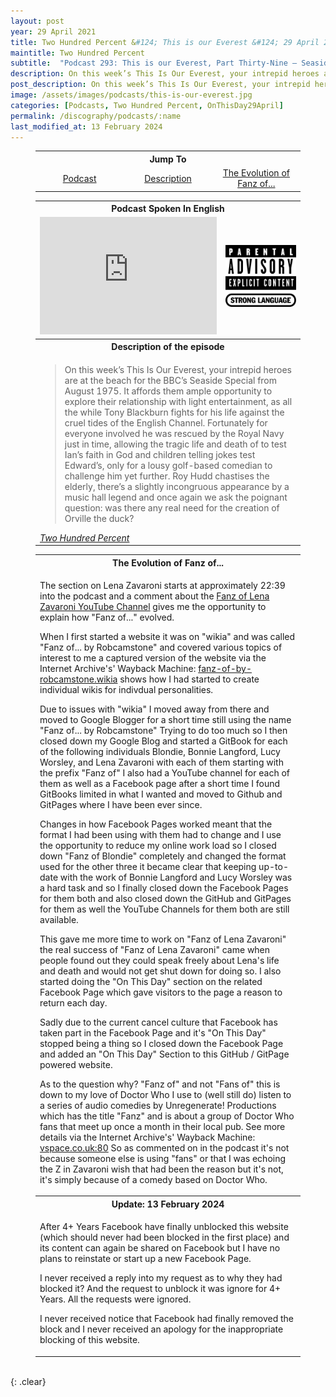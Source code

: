 ```yaml
---
layout: post
year: 29 April 2021
title: Two Hundred Percent &#124; This is our Everest &#124; 29 April 2021
maintitle: Two Hundred Percent
subtitle:  "Podcast 293: This is our Everest, Part Thirty-Nine – Seaside Special, 1975"
description: On this week’s This Is Our Everest, your intrepid heroes are at the beach for the BBC’s Seaside Special from August 1975. It affords them ample opportunity to explore their relationship with light entertainment.
post_description: On this week’s This Is Our Everest, your intrepid heroes are at the beach for the BBC’s Seaside Special from August 1975. It affords them ample opportunity to explore their relationship with light entertainment.
image: /assets/images/podcasts/this-is-our-everest.jpg
categories: [Podcasts, Two Hundred Percent, OnThisDay29April]
permalink: /discography/podcasts/:name
last_modified_at: 13 February 2024
---
```


<figure class="fig3">
<table style="text-align:center;">
<tr><th colspan="4">Jump To</th></tr>
<tr><td style="width:33.33%;"><a href="#infobox1">Podcast</a></td><td style="width:33.34%;"><a href="#infobox2">Description</a></td><td style="width:33.33%;"><a href="#infobox3">The Evolution of Fanz of...</a></td></tr>
</table>
</figure>

<figure class="fig3">
<table>
<tr id="infobox1"><th colspan="2">Podcast Spoken In English</th></tr>
<tr>
<td style="width:70%;"><iframe title="Embed Player" width="100%" height="188px" src="https://embed.acast.com/5e6e25fd4e83901b2aa768d1/608a5c38c64da6791b76062c" scrolling="no" frameBorder="0" style="border:none;overflow:hidden;"></iframe></td>
<td><img class="full-width" src="/assets/images/Parental_Advisory_Strong_Language_2002.png" /></td>
</tr>
<tr id="infobox2" class="split"><th colspan="2">Description of the episode</th></tr>
<tr><td colspan="3">
<blockquote>On this week’s This Is Our Everest, your intrepid heroes are at the beach for the BBC’s Seaside Special from August 1975. It affords them ample opportunity to explore their relationship with light entertainment, as all the while Tony Blackburn fights for his life against the cruel tides of the English Channel. Fortunately for everyone involved he was rescued by the Royal Navy just in time, allowing the tragic life and death of  to test Ian’s faith in God and children telling jokes test Edward’s, only for a lousy golf-based comedian to challenge him yet further. Roy Hudd chastises the elderly, there’s a slightly incongruous appearance by a music hall legend and once again we ask the poignant question: was there any real need for the creation of Orville the duck?</blockquote>
<cite><a class="external-link" href="https://play.acast.com/s/twohundredpercent/this-is-our-everest-part-thirty-nine-seaside-special-1975">Two Hundred Percent</a></cite>
</td></tr>
</table>
</figure>

<figure class="fig3">
<table>
<tr id="infobox3"><th>The Evolution of Fanz of...</th></tr>
<tr><td>
<p>The section on Lena Zavaroni starts at approximately 22:39 into the podcast and a comment about the <a class="external-link" href="https://www.youtube.com/@FanzOfLenaZavaroni">Fanz of Lena Zavaroni YouTube Channel</a> gives me the opportunity to explain how "Fanz of..." evolved.</p>
<p>When I first started a website it was on "wikia" and was called "Fanz of... by Robcamstone" and covered various topics of interest to me a captured version of the website via the Internet Archive's' Wayback Machine: <a class="external-link" href="https://web.archive.org/web/20151105074124/http://fanz-of-by-robcamstone.wikia.com/wiki/Robcamstone_Fanz_of...">fanz-of-by-robcamstone.wikia</a> shows how I had started to create individual wikis for indivdual personalities.</p>
<p>Due to issues with "wikia" I moved away from there and moved to Google Blogger for a short time still using the name "Fanz of... by Robcamstone" Trying to do too much so I then closed down my Google Blog and started a GitBook for each of the following individuals Blondie, Bonnie Langford, Lucy Worsley, and Lena Zavaroni with each of them starting with the prefix "Fanz of" I also had a YouTube channel for each of them as well as a Facebook page after a short time I found GitBooks limited in what I wanted and moved to Github and GitPages where I have been ever since.</p>
<p>Changes in how Facebook Pages worked meant that the format I had been using with them had to change and I use the opportunity to reduce my online work load so I closed down "Fanz of Blondie" completely and changed the format used for the other three it became clear that keeping up-to-date with the work of Bonnie Langford and Lucy Worsley was a hard task and so I finally closed down the Facebook Pages for them both and also closed down the GitHub and GitPages for them as well the YouTube Channels for them both are still available.</p>
<p>This gave me more time to work on "Fanz of Lena Zavaroni" the real success of "Fanz of Lena Zavaroni" came when people found out they could speak freely about Lena's life and death and would not get shut down for doing so. I also started doing the "On This Day" section on the related Facebook Page which gave visitors to the page a reason to return each day.</p>
<p>Sadly due to the current cancel culture that Facebook has taken part in the Facebook Page and it's "On This Day" stopped being a thing so I closed down the Facebook Page and added an "On This Day" Section to this GitHub / GitPage powered website.</p>
<p>As to the question why? "Fanz of" and not "Fans of" this is down to my love of Doctor Who I use to (well still do) listen to a series of audio comedies by Unregenerate! Productions which has the title "Fanz" and is about a group of Doctor Who fans that meet up once a month in their local pub. See more details via the Internet Archive's' Wayback Machine: <a class="external-link" href="http://web.archive.org/web/20040608181609/http://www.vspace.co.uk:80">vspace.co.uk:80</a> So as commented on in the podcast it's not because someone else is using "fans" or that I was echoing the Z in Zavaroni wish that had been the reason but it's not, it's simply because of a comedy based on Doctor Who.</p>
</td></tr>
<tr id="infobox3"><th>Update: 13 February 2024</th></tr>
<tr><td>
<p>After 4+ Years Facebook have finally unblocked this website (which should never had been blocked in the first place) and its content can again be shared on Facebook but I have no plans to reinstate or start up a new Facebook Page.</p>
<p>I never received a reply into my request as to why they had blocked it? And the request to unblock it was ignore for 4+ Years. All the requests were ignored.</p>
<p>I never received notice that Facebook had finally removed the block and I never received an apology for the inappropriate blocking of this website.</p>
</td></tr>
</table>
</figure>

<br />{: .clear}

<style>
#infobox2, #infobox3 {scroll-margin-top: -3px;}
</style>

